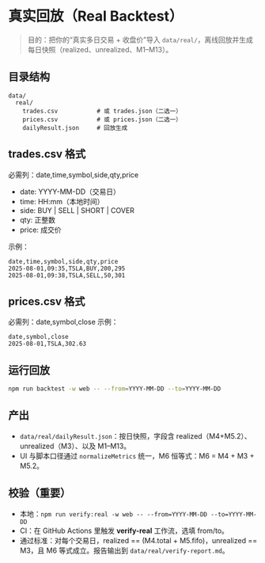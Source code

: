 # 真实回放（Real Backtest）

> 目的：把你的“真实多日交易 + 收盘价”导入 `data/real/`，离线回放并生成每日快照（realized、unrealized、M1–M13）。

## 目录结构
```
data/
  real/
    trades.csv           # 或 trades.json（二选一）
    prices.csv           # 或 prices.json（二选一）
    dailyResult.json     # 回放生成
```

## trades.csv 格式
必需列：date,time,symbol,side,qty,price
- date: YYYY-MM-DD（交易日）
- time: HH:mm（本地时间）
- side: BUY | SELL | SHORT | COVER
- qty: 正整数
- price: 成交价

示例：
```csv
date,time,symbol,side,qty,price
2025-08-01,09:35,TSLA,BUY,200,295
2025-08-01,09:38,TSLA,SELL,50,301
```

## prices.csv 格式
必需列：date,symbol,close
示例：
```csv
date,symbol,close
2025-08-01,TSLA,302.63
```

## 运行回放
```bash
npm run backtest -w web -- --from=YYYY-MM-DD --to=YYYY-MM-DD
```

## 产出
- `data/real/dailyResult.json`：按日快照，字段含 realized（M4+M5.2）、unrealized（M3）、以及 M1–M13。
- UI 与脚本口径通过 `normalizeMetrics` 统一，M6 恒等式：M6 = M4 + M3 + M5.2。

## 校验（重要）
- 本地：`npm run verify:real -w web -- --from=YYYY-MM-DD --to=YYYY-MM-DD`
- CI：在 GitHub Actions 里触发 **verify-real** 工作流，选填 from/to。
- 通过标准：对每个交易日，realized == (M4.total + M5.fifo)，unrealized == M3，且 M6 等式成立。报告输出到 `data/real/verify-report.md`。
